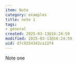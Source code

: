 ```yaml
---
item: Note
category: examples
title: note 1
tags:
- general
created: 2025-03-13@16:24:59
modified: 2025-03-13@16:24:59
uid: d7c9254342ca12f4
---
```


Note one